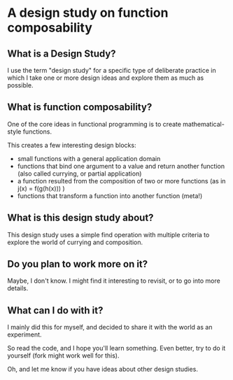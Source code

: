 # A design study on function composability

## What is a Design Study?

I use the term "design study" for a specific type of deliberate practice in which I take one or more design ideas and explore them as much as possible.

## What is function composability?

One of the core ideas in functional programming is to create mathematical-style functions.

This creates a few interesting design blocks:

* small functions with a general application domain
* functions that bind one argument to a value and return another function (also called currying, or partial application)
* a function resulted from the composition of two or more functions (as in j(x) = f(g(h(x))) )
* functions that transform a function into another function (meta!)

## What is this design study about?

This design study uses a simple find operation with multiple criteria to explore the world of currying and composition.

## Do you plan to work more on it?

Maybe, I don't know. I might find it interesting to revisit, or to go into more details.

## What can I do with it?

I mainly did this for myself, and decided to share it with the world as an experiment.

So read the code, and I hope you'll learn something. Even better, try to do it yourself (fork might work well for this).

Oh, and let me know if you have ideas about other design studies.
